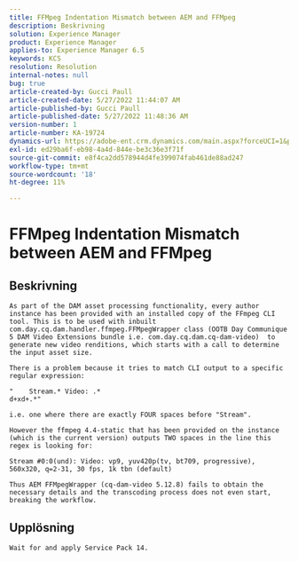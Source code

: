```yaml
---
title: FFMpeg Indentation Mismatch between AEM and FFMpeg
description: Beskrivning
solution: Experience Manager
product: Experience Manager
applies-to: Experience Manager 6.5
keywords: KCS
resolution: Resolution
internal-notes: null
bug: true
article-created-by: Gucci Paull
article-created-date: 5/27/2022 11:44:07 AM
article-published-by: Gucci Paull
article-published-date: 5/27/2022 11:48:36 AM
version-number: 1
article-number: KA-19724
dynamics-url: https://adobe-ent.crm.dynamics.com/main.aspx?forceUCI=1&pagetype=entityrecord&etn=knowledgearticle&id=5746af4e-b2dd-ec11-a7b6-0022480b05aa
exl-id: ed29ba6f-eb98-4a4d-844e-be3c36e3f71f
source-git-commit: e8f4ca2dd578944d4fe399074fab461de88ad247
workflow-type: tm+mt
source-wordcount: '18'
ht-degree: 11%

---
```


# FFMpeg Indentation Mismatch between AEM and FFMpeg

## Beskrivning


`As part of the DAM asset processing functionality, every author instance has been provided with an installed copy of the FFmpeg CLI tool. This is to be used with inbuilt com.day.cq.dam.handler.ffmpeg.FFMpegWrapper class (OOTB Day Communique 5 DAM Video Extensions bundle i.e. com.day.cq.dam.cq-dam-video)  to generate new video renditions, which starts with a call to determine the input asset size.`

`There is a problem because it tries to match CLI output to a specific regular expression:`




```
"    Stream.* Video: .*
d+xd+.*"
```


`i.e. one where there are exactly FOUR spaces before "Stream".`

`However the ffmpeg 4.4-static that has been provided on the instance (which is the current version) outputs TWO spaces in the line this regex is looking for:`

`Stream #0:0(und): Video: vp9, yuv420p(tv, bt709, progressive), 560x320, q=2-31, 30 fps, 1k tbn (default)`

`Thus AEM FFMpegWrapper (cq-dam-video 5.12.8) fails to obtain the necessary details and the transcoding process does not even start, breaking the workflow.`


## Upplösning


`Wait for and apply Service Pack 14.`
